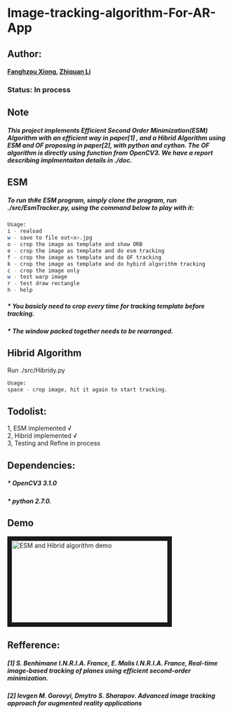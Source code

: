 # Image-tracking-algorithm-For-AR-App

## Author:
#### [Fanghzou Xiong](https://github.com/matthewxfz),  [Zhiquan Li](http://github.com/lzq100123)  

### Status: In process  


## Note
##### This project implements Efficient Second Order Minimization(ESM) Algorithm with an efficient way in paper[1] , and a Hibrid Algorithm using ESM and OF proposing in paper[2], with python and cython. The OF algorithm is directly using function from OpenCV3. We have a report describing implmentaiton details in ./doc.

## ESM
##### To run th#e ESM program, simply clone the program, run ./src/EsmTracker.py, using the command below to play with it:
```bash
Usage:  
i - reaload  
w - save to file out<x>.jpg  
o - crop the image as template and show ORB  
e - crop the image as template and do esm tracking  
f - crop the image as template and do OF tracking   
k - crop the image as template and do hybird algorithm tracking  
c - crop the image only  
w - test warp image  
r - test draw rectangle   
h - help  
```
  
##### * You basicly need to crop every time for tracking template before tracking.
##### * The window packed together needs to be rearranged.

## Hibrid Algorithm
Run ./src/Hibridy.py
```bash
Usage:
space - crop image, hit it again to start tracking.
```

## Todolist:
1, ESM implemented √  
2, Hibrid implemented √  
3, Testing and Refine in process


## Dependencies: 
##### * OpenCV3 3.1.0  
##### * python 2.7.0.

## Demo
<a href="https://youtu.be/k-OKT9mJxOA" target="_blank"><img src="https://00e9e64bac987e1aa0971205ff348b7a7f98dbc0eb4a57f984-apidata.googleusercontent.com/download/storage/v1/b/cs522image/o/youtube.png?qk=AD5uMEvDcQLScvXYvHR7ui8mjoiROVIQ9nph4qbrNQLPHlcXMPrrY1KVQsI6pwBchBiw83O8VhRHdnxbkzosVgOugEScYyKxRXgoPe9p4e5k3vWPoU-0PhaPbdkT9IKh_mSgH3xizjZ3TWbFJmv8_azvjrcq6MLNwlUb7HfFa2azmm4vBxD7jSRRWRCsVfBX04zMBsHHzf7x83glyxt-v7AN3nJ4W5J_BjubRr4z40xGLXeyMeQ-dqQ-X3pbLSPh43dLzdj0lPKjGYhMgLBwEERQSNJjmJhulrmhIPdB-fNL3QM48J0mlGjKm0zvSyR7wt16KBi_pcXpxbWLXRMj1bKT39oBL2xdNjm_u5rNVkp-9yJfc7ZjuL1CT6qhhNIiYw7Fx_1ZOnKsizN3mRRk9QrR506fVVFY16hV9aI8xgEOzhhGxW6miLkSSSUwXedMtnJkI7Cx-t7S8ijrIiT0QEQ3yPLNJqIgkrsE5qt9GEH1EVFmbuu6TYWbWnXUGLMBZkiw_PLzEdLryiKOg0I_3n903-5xtJiS8YpD_h2zAJWezw_N8ZkY_qRG2kFLnsHoq8QwR6mCSBJaAEBX_mrt_Q7P5shSbwiQJNQ8n4VzfYeiB6YA35ysgTmA46E4N44VW_9IkL8TeQ0oivnv1_0jN3l3sOvr6zMx15alJIzQSWJ1WxZYd2D3TxZONbIrTzg8L3gLt_nKkuHx0bIXgNYUAZ8CNOVnAg9rn-x159fexhpkfyhQMBDyrac" 
alt="ESM and Hibrid algorithm demo" width="355" height="186" border="10" /></a>


## Refference:
##### [1] S. Benhimane I.N.R.I.A. France, E. Malis I.N.R.I.A. France, Real-time image-based tracking of planes using efficient second-order minimization.

##### [2] Ievgen M. Gorovyi, Dmytro S. Sharapov. Advanced image tracking approach for augmented reality applications

